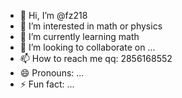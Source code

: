 - 👋 Hi, I’m @fz218
- 👀 I’m interested in math or physics
- 🌱 I’m currently learning math
- 💞️ I’m looking to collaborate on ...
- 📫 How to reach me qq: 2856168552
- 😄 Pronouns: ...
- ⚡ Fun fact: ...

<!---
fz218/fz218 is a ✨ special ✨ repository because its `README.md` (this file) appears on your GitHub profile.
You can click the Preview link to take a look at your changes.
--->
